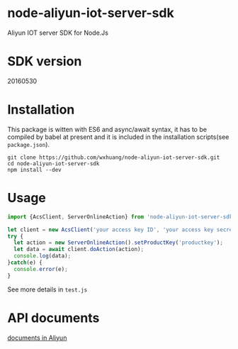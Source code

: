 # node-aliyun-iot-server-sdk
Aliyun IOT server SDK for Node.Js
# SDK version
20160530
# Installation
This package is witten with ES6 and async/await syntax, it has to be compiled by babel at present and it is included in the installation scripts(see ```package.json```).
```
git clone https://github.com/wxhuang/node-aliyun-iot-server-sdk.git
cd node-aliyun-iot-server-sdk
npm install --dev
```
# Usage
```js
import {AcsClient, ServerOnlineAction} from 'node-aliyun-iot-server-sdk'

let client = new AcsClient('your access key ID', 'your access key secret');
try {
  let action = new ServerOnlineAction().setProductKey('productkey');
  let data = await client.doAction(action);
  console.log(data);
}catch(e) {
  console.error(e);
}
```
See more details in ```test.js```
# API documents
[documents in Aliyun](https://help.aliyun.com/document_detail/30557.html?spm=5176.doc30565.3.2.LTR40A)
